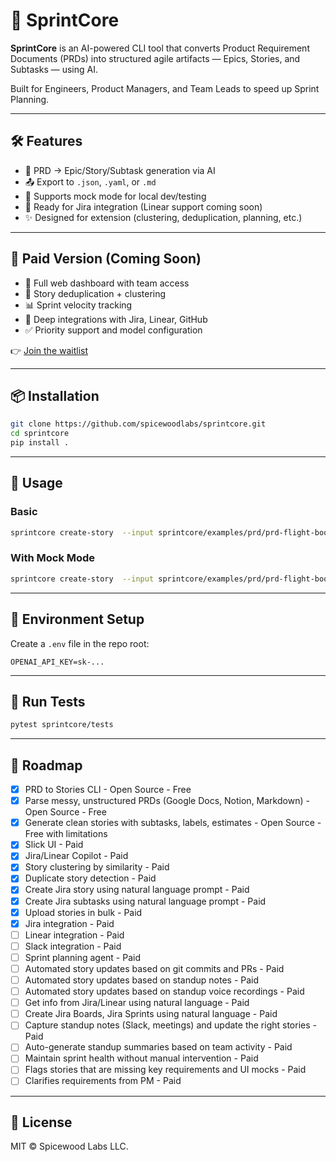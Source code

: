 # 🚀 SprintCore

**SprintCore** is an AI-powered CLI tool that converts Product Requirement Documents (PRDs) into structured agile artifacts — Epics, Stories, and Subtasks — using AI.

Built for Engineers, Product Managers, and Team Leads to speed up Sprint Planning.

---

## 🛠 Features

- 🧠 PRD → Epic/Story/Subtask generation via AI
- 📤 Export to `.json`, `.yaml`, or `.md`
- 🧪 Supports mock mode for local dev/testing
- 🔌 Ready for Jira integration (Linear support coming soon)
- ✨ Designed for extension (clustering, deduplication, planning, etc.)

---

## 💼 Paid Version (Coming Soon)

- 🧭 Full web dashboard with team access
- 🔁 Story deduplication + clustering
- 📊 Sprint velocity tracking
- 🔗 Deep integrations with Jira, Linear, GitHub
- ✅ Priority support and model configuration

👉 [Join the waitlist](https://sprintcore.ai)

---

## 📦 Installation

```bash
git clone https://github.com/spicewoodlabs/sprintcore.git
cd sprintcore
pip install .
```

---

## 🚀 Usage

### Basic

```bash
sprintcore create-story  --input sprintcore/examples/prd/prd-flight-booking.md --output stories.yaml --prompt prompt.txt
```

### With Mock Mode

```bash
sprintcore create-story  --input sprintcore/examples/prd/prd-flight-booking.md --output stories.yaml --prompt prompt.txt --mock
```

---

## 🔐 Environment Setup

Create a `.env` file in the repo root:

```env
OPENAI_API_KEY=sk-...
```

---

## 🧪 Run Tests

```bash
pytest sprintcore/tests
```

---

## 📌 Roadmap

- [x] PRD to Stories CLI - Open Source - Free
- [x] Parse messy, unstructured PRDs (Google Docs, Notion, Markdown) - Open Source - Free
- [x] Generate clean stories with subtasks, labels, estimates - Open Source - Free with limitations
- [x] Slick UI - Paid
- [x] Jira/Linear Copilot - Paid
- [x] Story clustering by similarity - Paid
- [x] Duplicate story detection  - Paid
- [x] Create Jira story using natural language prompt - Paid
- [x] Create Jira subtasks using natural language prompt - Paid
- [x] Upload stories in bulk - Paid
- [x] Jira integration - Paid
- [ ] Linear integration - Paid
- [ ] Slack integration - Paid
- [ ] Sprint planning agent - Paid
- [ ] Automated story updates based on git commits and PRs - Paid
- [ ] Automated story updates based on standup notes - Paid
- [ ] Automated story updates based on standup voice recordings - Paid
- [ ] Get info from Jira/Linear using natural language - Paid
- [ ] Create Jira Boards, Jira Sprints using natural language - Paid
- [ ] Capture standup notes (Slack, meetings) and update the right stories - Paid
- [ ] Auto-generate standup summaries based on team activity - Paid
- [ ] Maintain sprint health without manual intervention - Paid
- [ ] Flags stories that are missing key requirements and UI mocks - Paid
- [ ] Clarifies requirements from PM - Paid

---

## 📝 License

MIT © Spicewood Labs LLC.
